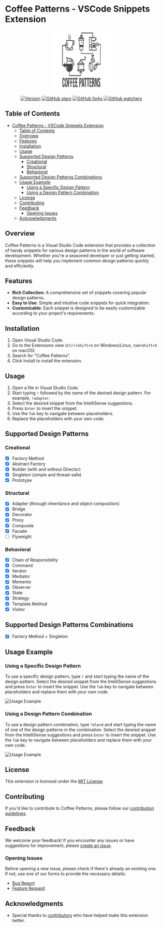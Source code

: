 # Coffee Patterns - VSCode Snippets Extension

<div align="center">
  <img src="https://github.com/shahafashash/coffee-patterns/blob/development/images/logo.png" alt="Coffee Patterns Logo" height="200" width="200">
</div>

<div align="center">

[![Version](https://img.shields.io/github/v/release/shahafashash/coffee-patterns.svg??style=flat-square&label=Version)](https://github.com/shahafashash/coffee-patterns/releases)
[![GitHub stars](https://img.shields.io/github/stars/shahafashash/coffee-patterns.svg?style=flat-square&label=Stars)](https://github.com/shahafashash/coffee-patterns)
[![GitHub forks](https://img.shields.io/github/forks/shahafashash/coffee-patterns.svg?style=flat-square&label=Forks)](https://github.com/shahafashash/coffee-patterns/network/members)
[![GitHub watchers](https://img.shields.io/github/watchers/shahafashash/coffee-patterns.svg?style=flat-square&label=Watchers)](https://github.com/shahafashash/coffee-patterns/watchers)

</div>

## Table of Contents <a name="table-of-contents"></a>
- [Coffee Patterns - VSCode Snippets Extension](#coffee-patterns---vscode-snippets-extension)
  - [Table of Contents ](#table-of-contents-)
  - [Overview ](#overview-)
  - [Features ](#features-)
  - [Installation ](#installation-)
  - [Usage ](#usage-)
  - [Supported Design Patterns ](#supported-design-patterns-)
    - [Creational ](#creational-)
    - [Structural ](#structural-)
    - [Behavioral ](#behavioral-)
  - [Supported Design Patterns Combinations ](#supported-design-patterns-combinations-)
  - [Usage Example ](#usage-example-)
    - [Using a Specific Design Pattern ](#using-a-specific-design-pattern-)
    - [Using a Design Pattern Combination ](#using-a-design-pattern-combination-)
  - [License ](#license-)
  - [Contributing ](#contributing-)
  - [Feedback ](#feedback-)
    - [Opening Issues](#opening-issues)
  - [Acknowledgments ](#acknowledgments-)

## Overview <a name="overview"></a>

Coffee Patterns is a Visual Studio Code extension that provides a collection of handy snippets for various design patterns in the world of software development. Whether you're a seasoned developer or just getting started, these snippets will help you implement common design patterns quickly and efficiently.

## Features <a name="features"></a>

- **Rich Collection:** A comprehensive set of snippets covering popular design patterns.
- **Easy to Use:** Simple and intuitive code snippets for quick integration.
- **Customizable:** Each snippet is designed to be easily customizable according to your project's requirements.

## Installation <a name="installation"></a>

1. Open Visual Studio Code.
2. Go to the Extensions view (`Ctrl+Shift+X` on Windows/Linux, `Cmd+Shift+X` on macOS).
3. Search for "Coffee Patterns".
4. Click Install to install the extension.

## Usage <a name="usage"></a>

1. Open a file in Visual Studio Code.
2. Start typing `!` followed by the name of the desired design pattern. For example, `!adapter`.
3. Select the desired snippet from the IntelliSense suggestions.
4. Press `Enter` to insert the snippet.
5. Use the `Tab` key to navigate between placeholders.
6. Replace the placeholders with your own code.

## Supported Design Patterns <a name="supported-design-patterns"></a>
### Creational <a name="creational"></a>
- [x] Factory Method
- [x] Abstract Factory
- [x] Builder (with and without Director)
- [x] Singleton (simple and thread-safe)
- [x] Prototype
### Structural <a name="structural"></a>
- [x] Adapter (through inheritance and object composition)
- [x] Bridge
- [x] Decorator
- [x] Proxy
- [x] Composite
- [x] Facade
- [ ] Flyweight
### Behavioral <a name="behavioral"></a>
- [x] Chain of Responsibility
- [x] Command
- [x] Iterator
- [x] Mediator
- [x] Memento
- [x] Observer
- [x] State
- [x] Strategy
- [x] Template Method
- [x] Visitor

## Supported Design Patterns Combinations <a name="supported-design-patterns-combinations"></a>
- [x] Factory Method + Singleton

## Usage Example <a name="usage-example"></a>
### Using a Specific Design Pattern <a name="using-a-specific-design-pattern"></a>
To use a specific design pattern, type `!` and start typing the name of the design pattern. Select the desired snippet from the IntelliSense suggestions and press `Enter` to insert the snippet. Use the `Tab` key to navigate between placeholders and replace them with your own code.

![Usage Example](url/to/your/usage/example.png)

### Using a Design Pattern Combination <a name="using-a-design-pattern-combination"></a>
To use a design pattern combination, type `!blend` and start typing the name of one of the design patterns in the combination. Select the desired snippet from the IntelliSense suggestions and press `Enter` to insert the snippet. Use the `Tab` key to navigate between placeholders and replace them with your own code.

![Usage Example](url/to/your/usage/example2.png)


## License <a name="license"></a>

This extension is licensed under the [MIT License](LICENSE).

## Contributing <a name="contributing"></a>

If you'd like to contribute to Coffee Patterns, please follow our [contribution guidelines](CONTRIBUTING.md).

## Feedback <a name="feedback"></a>

We welcome your feedback! If you encounter any issues or have suggestions for improvement, please [create an issue](https://github.com/shahafashash/coffee-patterns/issues).

### Opening Issues

Before opening a new issue, please check if there's already an existing one. If not, use one of our forms to provide the necessary details:

- [Bug Report](https://github.com/shahafashash/coffee-patterns/issues/new?assignees=&labels=bug%2Ctriage&projects=&template=bug_report.yml&title=%5BBUG%5D%3A+)
- [Feature Request](https://github.com/shahafashash/coffee-patterns/issues/new?assignees=&labels=feature%2Ctriage&projects=&template=feature_request.yml&title=%5BFEATURE+REQUEST%5D%3A+)

## Acknowledgments <a name="acknowledgments"></a>

- Special thanks to [contributors](https://github.com/shahafashash/coffee-patterns/graphs/contributors) who have helped make this extension better.
